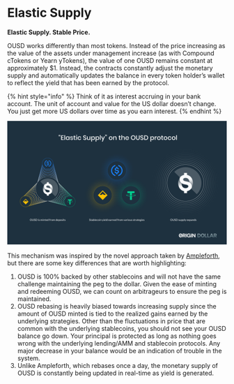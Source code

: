 # Elastic Supply

**Elastic Supply. Stable Price.**

OUSD works differently than most tokens. Instead of the price increasing as the value of the assets under management increase \(as with Compound cTokens or Yearn yTokens\), the value of one OUSD remains constant at approximately $1. Instead, the contracts constantly adjust the monetary supply and automatically updates the balance in every token holder’s wallet to reflect the yield that has been earned by the protocol. 

{% hint style="info" %}
Think of it as interest accruing in your bank account. The unit of account and value for the US dollar doesn’t change. You just get more US dollars over time as you earn interest.
{% endhint %}

![](../.gitbook/assets/ousd_docs_graphics_4.png)

This mechanism was inspired by the novel approach taken by [Ampleforth](https://www.ampleforth.org/), but there are some key differences that are worth highlighting:

1. OUSD is 100% backed by other stablecoins and will not have the same challenge maintaining the peg to the dollar. Given the ease of minting and redeeming OUSD, we can count on arbitrageurs to ensure the peg is maintained. 
2. OUSD rebasing is heavily biased towards increasing supply since the amount of OUSD minted is tied to the realized gains earned by the underlying strategies. Other than the fluctuations in price that are common with the underlying stablecoins, you should not see your OUSD balance go down. Your principal is protected as long as nothing goes wrong with the underlying lending/AMM and stablecoin protocols. Any major decrease in your balance would be an indication of trouble in the system.
3. Unlike Ampleforth, which rebases once a day, the monetary supply of OUSD is constantly being updated in real-time as yield is generated.

